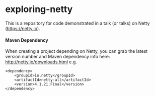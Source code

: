 # exploring-netty
This is a repository for code demonstrated in a talk (or talks) on Netty (https://netty.io).

#### Maven Dependency 
When creating a project depending on Netty, you can grab the latest version number and Maven dependency info here:
http://netty.io/downloads.html
e.g.
```$xml
<dependency>
    <groupId>io.netty</groupId>
    <artifactId>netty-all</artifactId>
    <version>4.1.21.Final</version>
</dependency>
```
